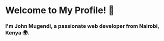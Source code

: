 # Welcome to My Profile! 👋

### I'm John Mugendi, a passionate web developer from Nairobi, Kenya 🌍.
